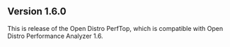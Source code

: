 ## Version 1.6.0

This is release of the Open Distro PerfTop, which is compatible with Open Distro Performance Analyzer 1.6.
